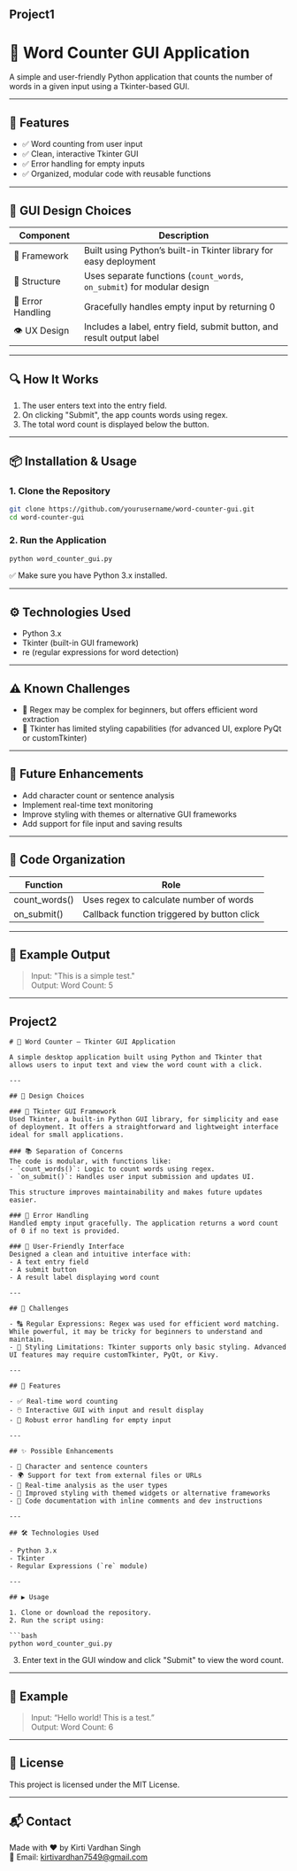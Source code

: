 ## Project1

# 📝 Word Counter GUI Application

A simple and user-friendly Python application that counts the number of words in a given input using a Tkinter-based GUI.

---

## 📌 Features

- ✅ Word counting from user input
- ✅ Clean, interactive Tkinter GUI
- ✅ Error handling for empty inputs
- ✅ Organized, modular code with reusable functions

---

## 🎨 GUI Design Choices

| Component       | Description                                                                 |
|----------------|-----------------------------------------------------------------------------|
| 🎯 Framework    | Built using Python’s built-in Tkinter library for easy deployment           |
| 🧠 Structure     | Uses separate functions (`count_words`, `on_submit`) for modular design     |
| 🚫 Error Handling | Gracefully handles empty input by returning 0                              |
| 👁️ UX Design    | Includes a label, entry field, submit button, and result output label       |

---

## 🔍 How It Works

1. The user enters text into the entry field.
2. On clicking "Submit", the app counts words using regex.
3. The total word count is displayed below the button.

---

## 📦 Installation & Usage

### 1. Clone the Repository

```bash
git clone https://github.com/yourusername/word-counter-gui.git
cd word-counter-gui
```

### 2. Run the Application

```bash
python word_counter_gui.py
```

✅ Make sure you have Python 3.x installed.

---

## ⚙️ Technologies Used

- Python 3.x
- Tkinter (built-in GUI framework)
- re (regular expressions for word detection)

---

## ⚠️ Known Challenges

- 🧩 Regex may be complex for beginners, but offers efficient word extraction
- 🎨 Tkinter has limited styling capabilities (for advanced UI, explore PyQt or customTkinter)

---

## 🚀 Future Enhancements

- Add character count or sentence analysis
- Implement real-time text monitoring
- Improve styling with themes or alternative GUI frameworks
- Add support for file input and saving results

---

## 📄 Code Organization

| Function        | Role                                               |
|----------------|----------------------------------------------------|
| count_words()   | Uses regex to calculate number of words            |
| on_submit()     | Callback function triggered by button click        |

---

## 🧠 Example Output

> Input: "This is a simple test."  
> Output: Word Count: 5

---



## Project2
```
# 📝 Word Counter – Tkinter GUI Application

A simple desktop application built using Python and Tkinter that allows users to input text and view the word count with a click.

---

## 📐 Design Choices

### 🧱 Tkinter GUI Framework
Used Tkinter, a built-in Python GUI library, for simplicity and ease of deployment. It offers a straightforward and lightweight interface ideal for small applications.

### 📚 Separation of Concerns
The code is modular, with functions like:
- `count_words()`: Logic to count words using regex.
- `on_submit()`: Handles user input submission and updates UI.

This structure improves maintainability and makes future updates easier.

### 🚫 Error Handling
Handled empty input gracefully. The application returns a word count of 0 if no text is provided.

### 🎯 User-Friendly Interface
Designed a clean and intuitive interface with:
- A text entry field
- A submit button
- A result label displaying word count

---

## 🧩 Challenges

- 🔠 Regular Expressions: Regex was used for efficient word matching. While powerful, it may be tricky for beginners to understand and maintain.
- 🎨 Styling Limitations: Tkinter supports only basic styling. Advanced UI features may require customTkinter, PyQt, or Kivy.

---

## 🚀 Features

- ✅ Real-time word counting
- 🖱️ Interactive GUI with input and result display
- 🔄 Robust error handling for empty input

---

## ✨ Possible Enhancements

- 📏 Character and sentence counters
- 🌍 Support for text from external files or URLs
- 🧪 Real-time analysis as the user types
- 🎨 Improved styling with themed widgets or alternative frameworks
- 📘 Code documentation with inline comments and dev instructions

---

## 🛠️ Technologies Used

- Python 3.x
- Tkinter
- Regular Expressions (`re` module)

---

## ▶️ Usage

1. Clone or download the repository.
2. Run the script using:

```bash
python word_counter_gui.py
```

3. Enter text in the GUI window and click "Submit" to view the word count.

---

## 🧠 Example

> Input: “Hello world! This is a test.”  
> Output: Word Count: 6

---

## 📄 License

This project is licensed under the MIT License.

---

## 📬 Contact

Made with ❤️ by Kirti Vardhan Singh  
📧 Email: kirtivardhan7549@gmail.com


